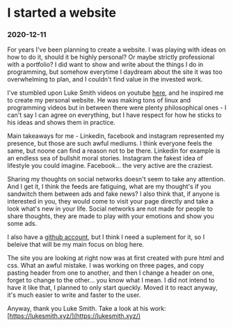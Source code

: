 # I started a website
### 2020-12-11
For years I've been planning to create a website. I was playing with
ideas on how to do it, should it be highly personal? Or maybe strictly
professional with a portfolio? I did want to show and write about the
things I do in programming, but somehow everytime I daydream about the
site it was too overwhelming to plan, and I couldn't find value in the
invested work.

I've stumbled upon Luke Smith videos on youtube
[here](https://www.youtube.com/c/lukesmithxyz), and he
inspired me to create my personal website. He was making tons of linux
and programming videos but in between there were plenty philosophical
ones - I can't say I can agree on everything, but I have respect for how
he sticks to his ideas and shows them in practice.

Main takeaways for me - Linkedin, facebook and instagram represented my
presence, but those are such awful mediums. I think everyone feels the
same, but noone can find a reason not to be there. Linkedin for example
is an endless sea of bullshit moral stories. Instagram the fakest idea
of lifestyle you could imagine. Facebook... the very active are the
craziest.

Sharing my thoughts on social networks doesn't seem to take any
attention. And I get it, I think the feeds are fatiguing, what are my
thought's if you sandwitch them between ads and fake news? I also think
that, if anyone is interested in you, they would come to visit your page
directly and take a look what's new in your life. Social networks are
not made for people to share thoughts, they are made to play with your
emotions and show you some ads.

I also have a [github account](https://github.com/gorankami), but I think I need a suplement for it, so
I beleive that will be my main focus on blog here.

The site you are looking at right now was at first created with pure
html and css. What an awful mistake. I was working on three pages, and
copy pasting header from one to another, and then I change a header on
one, forget to change to the other... you know what I mean. I did not
intend to have it like that, I planned to only start queckly. Moved it
to react anyway, it's much easier to write and faster to the user.

Anyway, thank you Luke Smith. Take a look at his work:
[https://lukesmith.xyz/](https://lukesmith.xyz/)
